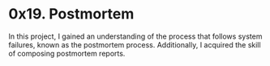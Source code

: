 # 0x19. Postmortem

In this project, I gained an understanding of the process that follows system failures, known as the postmortem process. Additionally, I acquired the skill of composing postmortem reports.

<img src="https://s3.amazonaws.com/intranet-projects-files/holbertonschool-sysadmin_devops/294/pQ9YzVY.gif" alt="" loading="lazy" style="">


